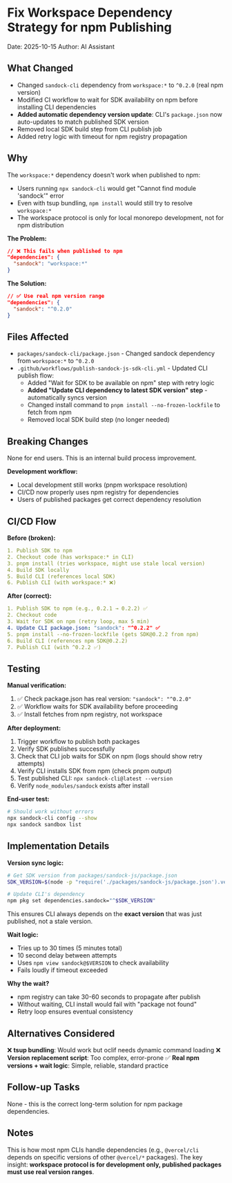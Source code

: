 # Fix Workspace Dependency Strategy for npm Publishing

Date: 2025-10-15
Author: AI Assistant

## What Changed
- Changed `sandock-cli` dependency from `workspace:*` to `^0.2.0` (real npm version)
- Modified CI workflow to wait for SDK availability on npm before installing CLI dependencies
- **Added automatic dependency version update**: CLI's `package.json` now auto-updates to match published SDK version
- Removed local SDK build step from CLI publish job
- Added retry logic with timeout for npm registry propagation

## Why
The `workspace:*` dependency doesn't work when published to npm:
- Users running `npx sandock-cli` would get "Cannot find module 'sandock'" error
- Even with tsup bundling, `npm install` would still try to resolve `workspace:*`
- The workspace protocol is only for local monorepo development, not for npm distribution

**The Problem:**
```json
// ❌ This fails when published to npm
"dependencies": {
  "sandock": "workspace:*"
}
```

**The Solution:**
```json
// ✅ Use real npm version range
"dependencies": {
  "sandock": "^0.2.0"
}
```

## Files Affected
- `packages/sandock-cli/package.json` - Changed sandock dependency from `workspace:*` to `^0.2.0`
- `.github/workflows/publish-sandock-js-sdk-cli.yml` - Updated CLI publish flow:
  - Added "Wait for SDK to be available on npm" step with retry logic
  - **Added "Update CLI dependency to latest SDK version" step** - automatically syncs version
  - Changed install command to `pnpm install --no-frozen-lockfile` to fetch from npm
  - Removed local SDK build step (no longer needed)

## Breaking Changes
None for end users. This is an internal build process improvement.

**Development workflow:**
- Local development still works (pnpm workspace resolution)
- CI/CD now properly uses npm registry for dependencies
- Users of published packages get correct dependency resolution

## CI/CD Flow

**Before (broken):**
```yaml
1. Publish SDK to npm
2. Checkout code (has workspace:* in CLI)
3. pnpm install (tries workspace, might use stale local version)
4. Build SDK locally
5. Build CLI (references local SDK)
6. Publish CLI (with workspace:* ❌)
```

**After (correct):**
```yaml
1. Publish SDK to npm (e.g., 0.2.1 → 0.2.2) ✅
2. Checkout code
3. Wait for SDK on npm (retry loop, max 5 min)
4. Update CLI package.json: "sandock": "^0.2.2" ✅
5. pnpm install --no-frozen-lockfile (gets SDK@0.2.2 from npm)
6. Build CLI (references npm SDK@0.2.2)
7. Publish CLI (with ^0.2.2 ✅)
```

## Testing

**Manual verification:**
1. ✅ Check package.json has real version: `"sandock": "^0.2.0"`
2. ✅ Workflow waits for SDK availability before proceeding
3. ✅ Install fetches from npm registry, not workspace

**After deployment:**
1. Trigger workflow to publish both packages
2. Verify SDK publishes successfully
3. Check that CLI job waits for SDK on npm (logs should show retry attempts)
4. Verify CLI installs SDK from npm (check pnpm output)
5. Test published CLI: `npx sandock-cli@latest --version`
6. Verify `node_modules/sandock` exists after install

**End-user test:**
```bash
# Should work without errors
npx sandock-cli config --show
npx sandock sandbox list
```

## Implementation Details

**Version sync logic:**
```bash
# Get SDK version from packages/sandock-js/package.json
SDK_VERSION=$(node -p "require('./packages/sandock-js/package.json').version")

# Update CLI's dependency
npm pkg set dependencies.sandock="^$SDK_VERSION"
```

This ensures CLI always depends on the **exact version** that was just published, not a stale version.

**Wait logic:**
- Tries up to 30 times (5 minutes total)
- 10 second delay between attempts
- Uses `npm view sandock@$VERSION` to check availability
- Fails loudly if timeout exceeded

**Why the wait?**
- npm registry can take 30-60 seconds to propagate after publish
- Without waiting, CLI install would fail with "package not found"
- Retry loop ensures eventual consistency

## Alternatives Considered

❌ **tsup bundling**: Would work but oclif needs dynamic command loading
❌ **Version replacement script**: Too complex, error-prone
✅ **Real npm versions + wait logic**: Simple, reliable, standard practice

## Follow-up Tasks
None - this is the correct long-term solution for npm package dependencies.

## Notes
This is how most npm CLIs handle dependencies (e.g., `@vercel/cli` depends on specific versions of other `@vercel/*` packages). The key insight: **workspace protocol is for development only, published packages must use real version ranges**.
